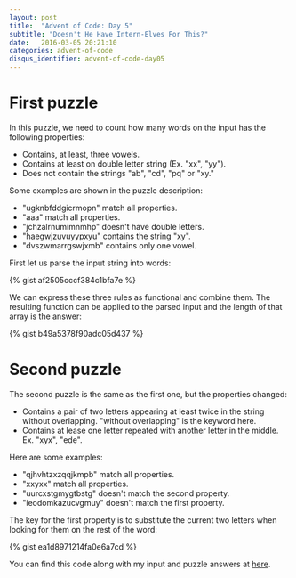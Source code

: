 ```yaml
---
layout: post
title:  "Advent of Code: Day 5"
subtitle: "Doesn't He Have Intern-Elves For This?"
date:   2016-03-05 20:21:10
categories: advent-of-code
disqus_identifier: advent-of-code-day05
---
```

# First puzzle 
In this puzzle, we need to count how many words on the input has the following properties:

- Contains, at least, three vowels.
- Contains at least on double letter string (Ex. "xx", "yy").
- Does not contain the strings "ab", "cd", "pq" or "xy."

Some examples are shown in the puzzle description:
 
- "ugknbfddgicrmopn" match all properties.
- "aaa" match all properties.
- "jchzalrnumimnmhp" doesn't have double letters.
- "haegwjzuvuyypxyu" contains the string "xy".
- "dvszwmarrgswjxmb" contains only one vowel.

First let us parse the input string into words:

{% gist af2505cccf384c1bfa7e %}

We can express these three rules as functional and combine them. The resulting function can be applied to the parsed input and the length of that array is the answer:

{% gist b49a5378f90adc05d437 %}

# Second puzzle

The second puzzle is the same as the first one, but the properties changed:

- Contains a pair of two letters appearing at least twice in the string without overlapping. "without overlapping" is the keyword here.
- Contains at lease one letter repeated with another letter in the middle. Ex. "xyx", "ede".

Here are some examples:

- "qjhvhtzxzqqjkmpb" match all properties.
- "xxyxx" match all properties.
- "uurcxstgmygtbstg" doesn't match the second property.
- "ieodomkazucvgmuy" doesn't match the first property.

The key for the first property is to substitute the current two letters when looking for them on the rest of the word:

{% gist ea1d8971214fa0e6a7cd %}

You can find this code along with my input and puzzle answers at [here](https://github.com/darienmt/advent-of-code/blob/master/scala/src/main/scala/Day05.sc).